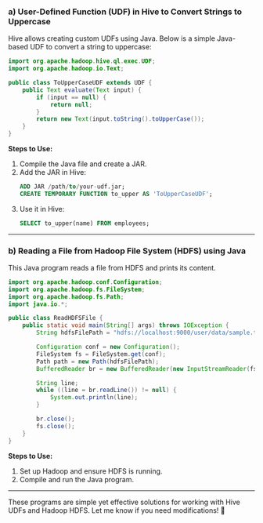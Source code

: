 
### **a) User-Defined Function (UDF) in Hive to Convert Strings to Uppercase**
Hive allows creating custom UDFs using Java. Below is a simple Java-based UDF to convert a string to uppercase:

```java
import org.apache.hadoop.hive.ql.exec.UDF;
import org.apache.hadoop.io.Text;

public class ToUpperCaseUDF extends UDF {
    public Text evaluate(Text input) {
        if (input == null) {
            return null;
        }
        return new Text(input.toString().toUpperCase());
    }
}
```

**Steps to Use:**
1. Compile the Java file and create a JAR.
2. Add the JAR in Hive:
   ```sql
   ADD JAR /path/to/your-udf.jar;
   CREATE TEMPORARY FUNCTION to_upper AS 'ToUpperCaseUDF';
   ```
3. Use it in Hive:
   ```sql
   SELECT to_upper(name) FROM employees;
   ```

---

### **b) Reading a File from Hadoop File System (HDFS) using Java**
This Java program reads a file from HDFS and prints its content.

```java
import org.apache.hadoop.conf.Configuration;
import org.apache.hadoop.fs.FileSystem;
import org.apache.hadoop.fs.Path;
import java.io.*;

public class ReadHDFSFile {
    public static void main(String[] args) throws IOException {
        String hdfsFilePath = "hdfs://localhost:9000/user/data/sample.txt"; // Change as per your setup

        Configuration conf = new Configuration();
        FileSystem fs = FileSystem.get(conf);
        Path path = new Path(hdfsFilePath);
        BufferedReader br = new BufferedReader(new InputStreamReader(fs.open(path)));

        String line;
        while ((line = br.readLine()) != null) {
            System.out.println(line);
        }

        br.close();
        fs.close();
    }
}
```

**Steps to Use:**
1. Set up Hadoop and ensure HDFS is running.
2. Compile and run the Java program.

---

These programs are simple yet effective solutions for working with Hive UDFs and Hadoop HDFS. Let me know if you need modifications! 🚀
